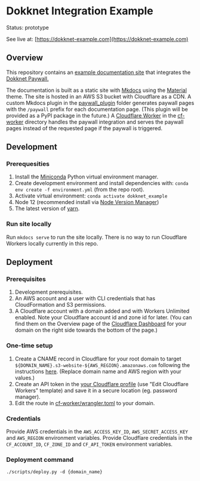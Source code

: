 # Dokknet Integration Example

Status: prototype

See live at: [https://dokknet-example.com](https://dokknet-example.com)

## Overview

This repository contains an [example documentation site](https://dokknet-example.com) that integrates the [Dokknet Paywall.](https://dokknet.com)

The documentation is built as a static site with [Mkdocs](https://www.mkdocs.org/) using the [Material](https://squidfunk.github.io/mkdocs-material/) theme. 
The site is hosted in an AWS S3 bucket with Cloudflare as a CDN.
A custom Mkdocs plugin in the [paywall_plugin](paywall_plugin) folder generates paywall pages with the `/paywall` prefix for each documentation page. 
 (This plugin will be provided as a PyPI package in the future.)
A [Cloudflare Worker](https://workers.cloudflare.com/) in the [cf-worker](cf-worker) directory handles the paywall integration and serves the paywall pages instead of the requested page if the paywall is triggered.

## Development

### Prerequesities

1. Install the [Miniconda]('https://docs.conda.io/en/latest/miniconda.html') Python virtual environment manager.
1. Create development environment and install dependencies with: `conda env create -f environment.yml` (from the repo root).
1. Activate virtual environment: `conda activate dokknet_example`
1. Node 12 (recommended install via [Node Version Manager](https://github.com/nvm-sh/nvm)) 
1. The latest version of [yarn](https://yarnpkg.com/lang/en/).

### Run site locally

Run `mkdocs serve` to run the site locally. There is no way to run Cloudflare Workers locally currently in this repo.

## Deployment

### Prerequisites

1. Development prerequisites.
1. An AWS account and a user with CLI credentials that has CloudFormation and S3 permissions.
1. A Cloudflare account with a domain added and with Workers Unlimited enabled. Note your Cloudflare account id and zone id for later. (You can find them on the Overview page of the [Cloudflare Dashboard](https://dash.cloudflare.com/) for your domain on the right side towards the bottom of the page.)

### One-time setup

1. Create a CNAME record in Cloudflare for your root domain to target `${DOMAIN_NAME}.s3-website-${AWS_REGION}.amazonaws.com` following the instructions [here](https://support.cloudflare.com/hc/en-us/articles/360019093151-Managing-DNS-records-in-Cloudflare). (Replace domain name and AWS region with your values.)
1. Create an API token in the [your Cloudflare profile](https://dash.cloudflare.com/profile/api-tokens) (use "Edit Cloudflare Workers" template) and save it in a secure location (eg. password manager).
1. Edit the route in [cf-worker/wrangler.toml](cf-worker/wrangler.toml) to your domain.

### Credentials

Provide AWS credentials in the `AWS_ACCESS_KEY_ID`, `AWS_SECRET_ACCESS_KEY` and `AWS_REGION` environment variables.
Provide Cloudflare credentials in the `CF_ACCOUNT_ID`, `CF_ZONE_ID` and `CF_API_TOKEN` environment variables.

### Deployment command

`./scripts/deploy.py -d {domain_name}`

